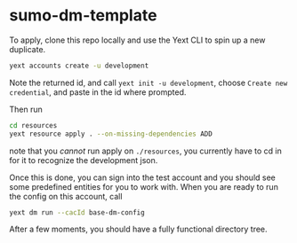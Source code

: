 # sumo-dm-template

To apply, clone this repo locally and use the Yext CLI to spin up a new duplicate.

```bash
yext accounts create -u development
```

Note the returned id, and call `yext init -u development`, choose `Create new credential`, and paste in the id where prompted.

Then run
```bash
cd resources
yext resource apply . --on-missing-dependencies ADD
```
note that you *cannot* run apply on `./resources`, you currently have to cd in for it to recognize the
development json.

Once this is done, you can sign into the test account and you should see some predefined entities for you
to work with. When you are ready to run the config on this account, call
```bash
yext dm run --cacId base-dm-config
```
After a few moments, you should have a fully functional directory tree.
